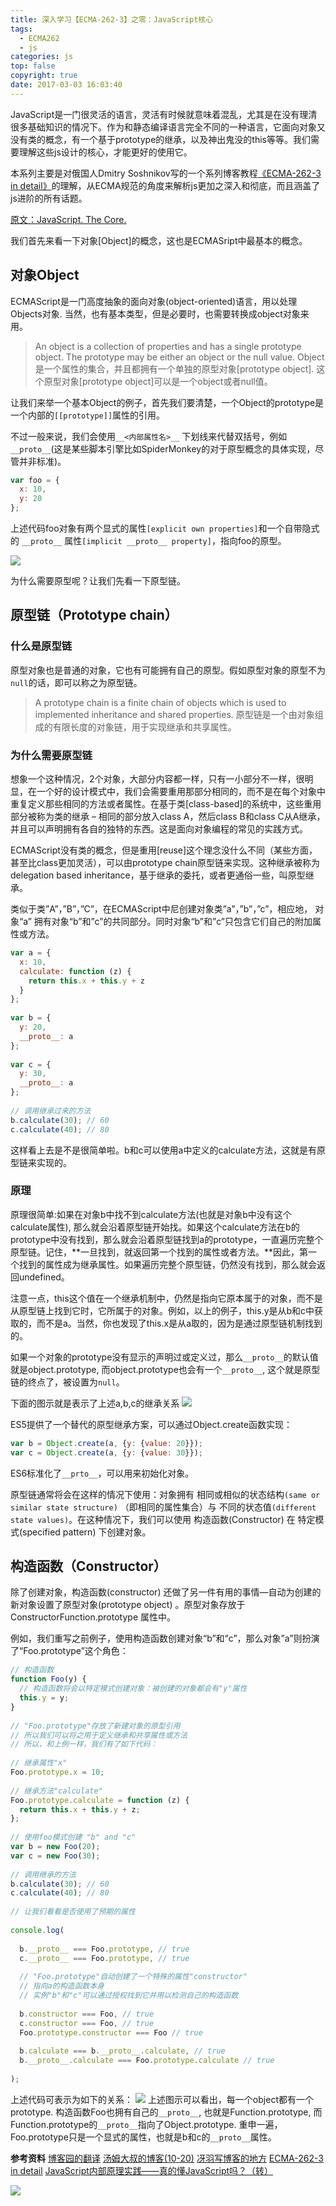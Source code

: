 ```yaml
---
title: 深入学习【ECMA-262-3】之零：JavaScript核心
tags:
  - ECMA262
  - js
categories: js
top: false
copyright: true
date: 2017-03-03 16:03:40
---
```

JavaScript是一门很灵活的语言，灵活有时候就意味着混乱，尤其是在没有理清很多基础知识的情况下。作为和静态编译语言完全不同的一种语言，它面向对象又没有类的概念，有一个基于prototype的继承，以及神出鬼没的this等等。我们需要理解这些js设计的核心，才能更好的使用它。

本系列主要是对俄国人Dmitry Soshnikov写的一个系列博客教程[《ECMA-262-3 in detail》](http://dmitrysoshnikov.com/tag/ecma-262-3/)的理解，从ECMA规范的角度来解析js更加之深入和彻底，而且涵盖了js进阶的所有话题。
<!--more-->
[原文：JavaScript. The Core.](http://dmitrysoshnikov.com/ecmascript/javascript-the-core/)

我们首先来看一下对象[Object]的概念，这也是ECMASript中最基本的概念。

## 对象Object
ECMAScript是一门高度抽象的面向对象(object-oriented)语言，用以处理Objects对象. 当然，也有基本类型，但是必要时，也需要转换成object对象来用。
> An object is a collection of properties and has a single prototype object. The prototype may be either an object or the null value.
> Object是一个属性的集合，并且都拥有一个单独的原型对象[prototype object]. 这个原型对象[prototype object]可以是一个object或者null值。

让我们来举一个基本Object的例子，首先我们要清楚，一个Object的prototype是一个内部的`[[prototype]]`属性的引用。

不过一般来说，我们会使用`__<内部属性名>__` 下划线来代替双括号，例如`__proto__`(这是某些脚本引擎比如SpiderMonkey的对于原型概念的具体实现，尽管并非标准)。

```js
var foo = {
  x: 10,
  y: 20
};
```
上述代码foo对象有两个显式的属性`[explicit own properties]`和一个自带隐式的 `__proto__` 属性`[implicit __proto__ property]`，指向foo的原型。

![](http://oankigr4l.bkt.clouddn.com/201807031720_970.png)

为什么需要原型呢？让我们先看一下原型链。

## 原型链（Prototype chain）

### 什么是原型链

原型对象也是普通的对象，它也有可能拥有自己的原型。假如原型对象的原型不为`null`的话，即可以称之为原型链。
> A prototype chain is a finite chain of objects which is used to implemented inheritance and shared properties.
> 原型链是一个由对象组成的有限长度的对象链，用于实现继承和共享属性。

### 为什么需要原型链

想象一个这种情况，2个对象，大部分内容都一样，只有一小部分不一样，很明显，在一个好的设计模式中，我们会需要重用那部分相同的，而不是在每个对象中重复定义那些相同的方法或者属性。在基于类[class-based]的系统中，这些重用部分被称为类的继承 – 相同的部分放入class A，然后class B和class C从A继承，并且可以声明拥有各自的独特的东西。这是面向对象编程的常见的实践方式。

ECMAScript没有类的概念，但是重用[reuse]这个理念没什么不同（某些方面，甚至比class更加灵活），可以由prototype chain原型链来实现。这种继承被称为delegation based inheritance，基于继承的委托，或者更通俗一些，叫原型继承。

类似于类”A”，”B”，”C”，在ECMAScript中尼创建对象类”a”，”b”，”c”，相应地， 对象“a” 拥有对象“b”和”c”的共同部分。同时对象“b”和”c”只包含它们自己的附加属性或方法。

```js
var a = {
  x: 10,
  calculate: function (z) {
    return this.x + this.y + z
  }
};
 
var b = {
  y: 20,
  __proto__: a
};
 
var c = {
  y: 30,
  __proto__: a
};
 
// 调用继承过来的方法
b.calculate(30); // 60
c.calculate(40); // 80
```
这样看上去是不是很简单啦。b和c可以使用a中定义的calculate方法，这就是有原型链来实现的。

### 原理
原理很简单:如果在对象b中找不到calculate方法(也就是对象b中没有这个calculate属性), 那么就会沿着原型链开始找。如果这个calculate方法在b的prototype中没有找到，那么就会沿着原型链找到a的prototype，一直遍历完整个原型链。记住，**一旦找到，就返回第一个找到的属性或者方法。**因此，第一个找到的属性成为继承属性。如果遍历完整个原型链，仍然没有找到，那么就会返回undefined。

注意一点，this这个值在一个继承机制中，仍然是指向它原本属于的对象，而不是从原型链上找到它时，它所属于的对象。例如，以上的例子，this.y是从b和c中获取的，而不是a。当然，你也发现了this.x是从a取的，因为是通过原型链机制找到的。

如果一个对象的prototype没有显示的声明过或定义过，那么`__proto__`的默认值就是object.prototype, 而object.prototype也会有一个`__proto__`, 这个就是原型链的终点了，被设置为`null`。

下面的图示就是表示了上述a,b,c的继承关系
![](http://oankigr4l.bkt.clouddn.com/201807031736_252.png)

ES5提供了一个替代的原型继承方案，可以通过Object.create函数实现：
```js
var b = Object.create(a, {y: {value: 20}});
var c = Object.create(a, {y: {value: 30}});
```

ES6标准化了`__prto__`，可以用来初始化对象。

原型链通常将会在这样的情况下使用：对象拥有 相同或相似的状态结构`(same or similar state structure)` （即相同的属性集合）与 不同的状态值`(different state values)`。在这种情况下，我们可以使用 构造函数(Constructor) 在 特定模式(specified pattern) 下创建对象。


## 构造函数（Constructor）
除了创建对象，构造函数(constructor) 还做了另一件有用的事情—自动为创建的新对象设置了原型对象(prototype object) 。原型对象存放于 ConstructorFunction.prototype 属性中。

例如，我们重写之前例子，使用构造函数创建对象“b”和“c”，那么对象”a”则扮演了“Foo.prototype”这个角色：

```js
// 构造函数
function Foo(y) {
  // 构造函数将会以特定模式创建对象：被创建的对象都会有"y"属性
  this.y = y;
}
 
// "Foo.prototype"存放了新建对象的原型引用
// 所以我们可以将之用于定义继承和共享属性或方法
// 所以，和上例一样，我们有了如下代码：
 
// 继承属性"x"
Foo.prototype.x = 10;
 
// 继承方法"calculate"
Foo.prototype.calculate = function (z) {
  return this.x + this.y + z;
};
 
// 使用foo模式创建 "b" and "c"
var b = new Foo(20);
var c = new Foo(30);
 
// 调用继承的方法
b.calculate(30); // 60
c.calculate(40); // 80
 
// 让我们看看是否使用了预期的属性
 
console.log(
 
  b.__proto__ === Foo.prototype, // true
  c.__proto__ === Foo.prototype, // true
 
  // "Foo.prototype"自动创建了一个特殊的属性"constructor"
  // 指向a的构造函数本身
  // 实例"b"和"c"可以通过授权找到它并用以检测自己的构造函数
 
  b.constructor === Foo, // true
  c.constructor === Foo, // true
  Foo.prototype.constructor === Foo // true
 
  b.calculate === b.__proto__.calculate, // true
  b.__proto__.calculate === Foo.prototype.calculate // true
 
);
```
上述代码可表示为如下的关系：
![](http://oankigr4l.bkt.clouddn.com/201807031815_204.png)
上述图示可以看出，每一个object都有一个prototype. 构造函数Foo也拥有自己的`__proto__`, 也就是Function.prototype, 而Function.prototype的`__proto__`指向了Object.prototype. 重申一遍，Foo.prototype只是一个显式的属性，也就是b和c的`__proto__`属性。



**参考资料**
[博客园的翻译](http://www.cnblogs.com/justinw/archive/2010/04/16/1713086.html)
[汤姆大叔的博客(10-20)](http://www.cnblogs.com/TomXu/archive/2011/12/15/2288411.html)
[冴羽写博客的地方](https://github.com/mqyqingfeng/Blog)
[ECMA-262-3 in detail](http://dmitrysoshnikov.com/tag/ecma-262-3/)
[JavaScript内部原理实践——真的懂JavaScript吗？（转）](http://www.bubuko.com/infodetail-1753692.html)

![](http://oankigr4l.bkt.clouddn.com/wexin.png)